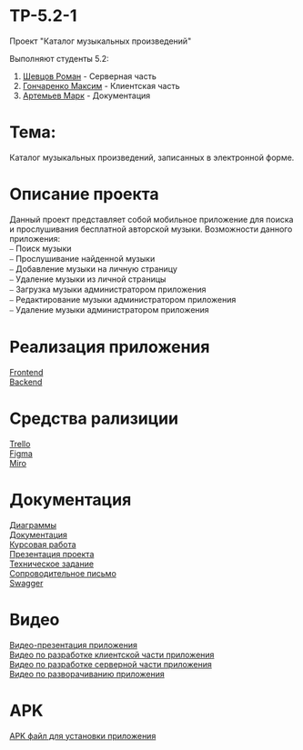 # TP-5.2-1
Проект "Каталог музыкальных произведений" <br />

Выполняют студенты 5.2:<br />

1. [Шевцов Роман](https://github.com/Roman-30) - Серверная часть <br />
2. [Гончаренко Максим](https://github.com/MaximilianProrock) - Клиентская часть<br />
3. [Артемьев Марк](https://github.com/PUNKerry) - Документация <br />

# Тема: 
Каталог музыкальных произведений, записанных в электронной форме. <br />

# Описание проекта

Данный проект представляет собой мобильное приложение для поиска и прослушивания бесплатной авторской музыки. 
Возможности данного приложения:<br />
⎯ Поиск музыки<br />
⎯ Прослушивание найденной музыки<br />
⎯ Добавление музыки на личную страницу<br />
⎯ Удаление музыки из личной страницы<br />
⎯ Загрузка музыки администратором приложения<br />
⎯ Редактирование музыки администратором приложения<br />
⎯ Удаление музыки администратором приложения<br />

# Реализация приложения

[Frontend](https://github.com/Roman-30/TP-5.2-1/tree/main/Frontend/MusicZoneApp)<br />
[Backend](https://github.com/Roman-30/TP-5.2-1/tree/main/Backend/MusicZoneServer)<br />

# Средства рализиции

[Trello](https://trello.com/b/3VvHXBl8/каталог-музыкальных-произведений)<br />
[Figma](https://www.figma.com/file/Ic2pOHBqvhgjTxH1qLq0WV/Untitled?node-id=0%3A1&t=FsIed5KwkCfXNMJt-1)<br />
[Miro](https://miro.com/app/board/uXjVPhR-fGQ=/?share_link_id=430370794524)<br />

# Документация

[Диаграммы](https://github.com/Roman-30/TP-5.2-1/tree/main/Диаграммы)<br />
[Документация](https://github.com/Roman-30/TP-5.2-1/tree/main/Документация)<br />
[Курсовая работа](https://github.com/Roman-30/TP-5.2-1/blob/frontend_final/Документация/Курсовой%20проект.pdf)<br />
[Презентация проекта](https://github.com/Roman-30/TP-5.2-1/blob/frontend_final/Документация/Презентация%20Music_Zone.pptx)<br />
[Техническое задание](https://github.com/Roman-30/TP-5.2-1/blob/frontend_final/Документация/Техническое%20задание.pdf)<br />
[Сопроводительное письмо](https://github.com/Roman-30/TP-5.2-1/blob/frontend_final/Документация/Сопроводительное%20письмо.pdf)<br />
[Swagger](http://2.56.242.93:4080/swagger-ui/index.html#)<br />

# Видео
[Видео-презентация приложения](https://youtu.be/wQxsqcErAXc)<br />
[Видео по разработке клиентской части приложения](https://youtu.be/OQ-v8rQgjVE)<br />
[Видео по разработке серверной части приложения](https://youtu.be/ypW4Dqd2xl8)<br />
[Видео по разворачиванию приложения](https://youtu.be/BLdB_yhR6I0)<br />

# APK
[APK файл для установки приложения](https://github.com/Roman-30/TP-5.2-1/tree/main/Frontend/APK)<br />

